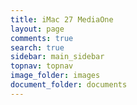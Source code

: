 ```yaml
---
title: iMac 27 MediaOne
layout: page
comments: true
search: true
sidebar: main_sidebar
topnav: topnav
image_folder: images
document_folder: documents
---
```


